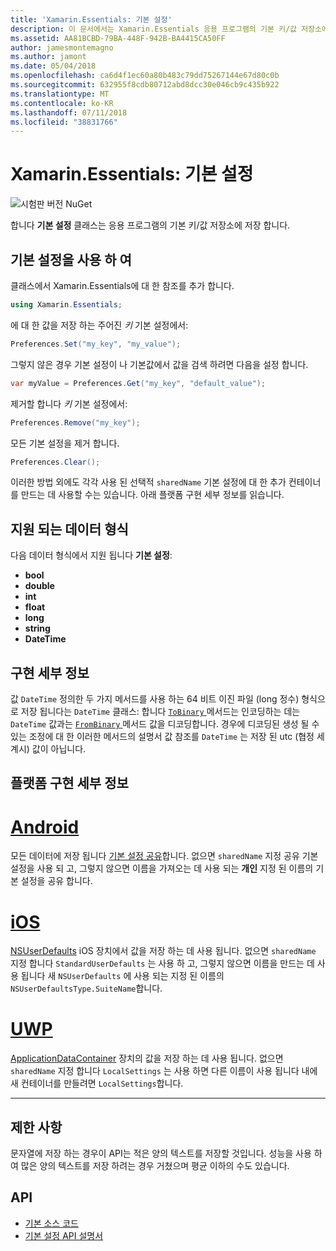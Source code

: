 ```yaml
---
title: 'Xamarin.Essentials: 기본 설정'
description: 이 문서에서는 Xamarin.Essentials 응용 프로그램의 기본 키/값 저장소에 저장 하는 기본 클래스를 설명 합니다. 클래스 및 저장할 수 있는 데이터 형식을 사용 하는 방법을 설명 합니다.
ms.assetid: AA81BCBD-79BA-448F-942B-BA4415CA50FF
author: jamesmontemagno
ms.author: jamont
ms.date: 05/04/2018
ms.openlocfilehash: ca6d4f1ec60a80b483c79dd75267144e67d80c0b
ms.sourcegitcommit: 632955f8cdb80712abd8dcc30e046cb9c435b922
ms.translationtype: MT
ms.contentlocale: ko-KR
ms.lasthandoff: 07/11/2018
ms.locfileid: "38831766"
---
```

# <a name="xamarinessentials-preferences"></a>Xamarin.Essentials: 기본 설정

![시험판 버전 NuGet](~/media/shared/pre-release.png)

합니다 **기본 설정** 클래스는 응용 프로그램의 기본 키/값 저장소에 저장 합니다.

## <a name="using-preferences"></a>기본 설정을 사용 하 여

클래스에서 Xamarin.Essentials에 대 한 참조를 추가 합니다.

```csharp
using Xamarin.Essentials;
```

에 대 한 값을 저장 하는 주어진 _키_ 기본 설정에서:

```csharp
Preferences.Set("my_key", "my_value");
```

그렇지 않은 경우 기본 설정이 나 기본값에서 값을 검색 하려면 다음을 설정 합니다.

```csharp
var myValue = Preferences.Get("my_key", "default_value");
```

제거할 합니다 _키_ 기본 설정에서:

```csharp
Preferences.Remove("my_key");
```

모든 기본 설정을 제거 합니다.

```csharp
Preferences.Clear();
```

이러한 방법 외에도 각각 사용 된 선택적 `sharedName` 기본 설정에 대 한 추가 컨테이너를 만드는 데 사용할 수는 있습니다. 아래 플랫폼 구현 세부 정보를 읽습니다.

## <a name="supported-data-types"></a>지원 되는 데이터 형식

다음 데이터 형식에서 지원 됩니다 **기본 설정**:

- **bool**
- **double**
- **int**
- **float**
- **long**
- **string**
- **DateTime**

## <a name="implementation-details"></a>구현 세부 정보

값 `DateTime` 정의한 두 가지 메서드를 사용 하는 64 비트 이진 파일 (long 정수) 형식으로 저장 됩니다는 `DateTime` 클래스: 합니다 [ `ToBinary` ](xref:System.DateTime.ToBinary) 메서드는 인코딩하는 데는 `DateTime` 값과는 [ `FromBinary` ](xref:System.DateTime.FromBinary(System.Int64)) 메서드 값을 디코딩합니다. 경우에 디코딩된 생성 될 수 있는 조정에 대 한 이러한 메서드의 설명서 값 참조를 `DateTime` 는 저장 된 utc (협정 세계시) 값이 아닙니다.

## <a name="platform-implementation-specifics"></a>플랫폼 구현 세부 정보

# <a name="androidtabandroid"></a>[Android](#tab/android)

모든 데이터에 저장 됩니다 [기본 설정 공유](https://developer.android.com/training/data-storage/shared-preferences.html)합니다. 없으면 `sharedName` 지정 공유 기본 설정을 사용 되 고, 그렇지 않으면 이름을 가져오는 데 사용 되는 **개인** 지정 된 이름의 기본 설정을 공유 합니다.

# <a name="iostabios"></a>[iOS](#tab/ios)

[NSUserDefaults](https://docs.microsoft.com/en-us/xamarin/ios/app-fundamentals/user-defaults) iOS 장치에서 값을 저장 하는 데 사용 됩니다. 없으면 `sharedName` 지정 합니다 `StandardUserDefaults` 는 사용 하 고, 그렇지 않으면 이름을 만드는 데 사용 됩니다 새 `NSUserDefaults` 에 사용 되는 지정 된 이름의 `NSUserDefaultsType.SuiteName`합니다.

# <a name="uwptabuwp"></a>[UWP](#tab/uwp)

[ApplicationDataContainer](https://docs.microsoft.com/en-us/uwp/api/windows.storage.applicationdatacontainer) 장치의 값을 저장 하는 데 사용 됩니다. 없으면 `sharedName` 지정 합니다 `LocalSettings` 는 사용 하면 다른 이름이 사용 됩니다 내에 새 컨테이너를 만들려면 `LocalSettings`합니다.

--------------

## <a name="limitations"></a>제한 사항

문자열에 저장 하는 경우이 API는 적은 양의 텍스트를 저장할 것입니다.  성능을 사용 하 여 많은 양의 텍스트를 저장 하려는 경우 거쳤으며 평균 이하의 수도 있습니다.

## <a name="api"></a>API

- [기본 소스 코드](https://github.com/xamarin/Essentials/tree/master/Xamarin.Essentials/Preferences)
- [기본 설정 API 설명서](xref:Xamarin.Essentials.Preferences)
